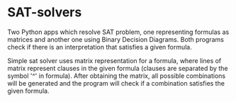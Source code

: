 # SAT-solvers
Two Python apps which resolve SAT problem, one representing formulas as matrices and another one using Binary Decision Diagrams. Both programs check if there is an interpretation that satisfies a given formula.

Simple sat solver uses matrix representation for a formula, where lines of matrix represent clauses in the given formula (clauses are separated by the symbol '^' in formula). After obtaining the matrix, all possible combinations will be generated and the program will check if a combination satisfies the given formula.
